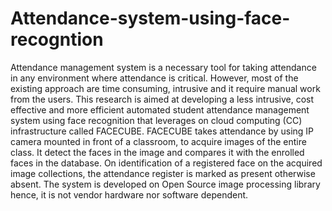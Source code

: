 # Attendance-system-using-face-recogntion
Attendance management system is a necessary tool for taking attendance in any environment where attendance is critical. However, most of the existing approach are time consuming, intrusive and it require manual work from the users. This research is aimed at developing a less intrusive, cost effective and more efficient automated student attendance management system using face recognition that leverages on cloud computing (CC) infrastructure called FACECUBE. FACECUBE takes attendance by using IP camera mounted in front of a classroom, to acquire images of the entire class. It detect the faces in the image and compares it with the enrolled faces in the database. On identification of a registered face on the acquired image collections, the attendance register is marked as present otherwise absent. The system is developed on Open Source image processing library hence, it is not vendor hardware nor software dependent.
